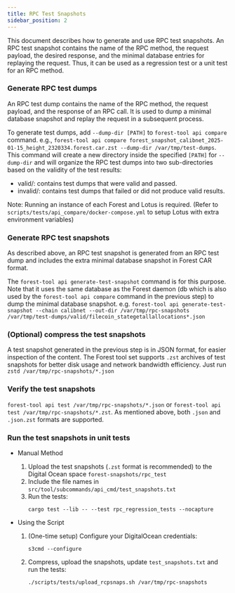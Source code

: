 ```yaml
---
title: RPC Test Snapshots
sidebar_position: 2
---
```


This document describes how to generate and use RPC test snapshots. An RPC test snapshot contains the name of the RPC method, the request payload, the desired response, and the minimal database entries for replaying the request. Thus, it can be used as a regression test or a unit test for an RPC method.

### Generate RPC test dumps

An RPC test dump contains the name of the RPC method, the request payload, and the response of an RPC call. It is used to dump a minimal database snapshot and replay the request in a subsequent process.

To generate test dumps, add `--dump-dir [PATH]` to `forest-tool api compare` command. e.g., `forest-tool api compare forest_snapshot_calibnet_2025-01-15_height_2320334.forest.car.zst --dump-dir /var/tmp/test-dumps`.
This command will create a new directory inside the specified `[PATH]` for `--dump-dir` and will organize the RPC test dumps into two sub-directories based on the validity of the test results:

- valid/: contains test dumps that were valid and passed.
- invalid/: contains test dumps that failed or did not produce valid results.

Note: Running an instance of each Forest and Lotus is required. (Refer to `scripts/tests/api_compare/docker-compose.yml` to setup Lotus with extra environment variables)

### Generate RPC test snapshots

As described above, an RPC test snapshot is generated from an RPC test dump and includes the extra minimal database snapshot in Forest CAR format.

The `forest-tool api generate-test-snapshot` command is for this purpose. Note that it uses the same database as the Forest daemon (db which is also used by the `forest-tool api compare` command in the previous step) to dump the minimal database snapshot. e.g. `forest-tool api generate-test-snapshot --chain calibnet --out-dir /var/tmp/rpc-snapshots /var/tmp/test-dumps/valid/filecoin_stategetallallocations*.json`

### (Optional) compress the test snapshots

A test snapshot generated in the previous step is in JSON format, for easier inspection of the content. The Forest tool set supports `.zst` archives of test snapshots for better disk usage and network bandwidth efficiency. Just run `zstd /var/tmp/rpc-snapshots/*.json`

### Verify the test snapshots

`forest-tool api test /var/tmp/rpc-snapshots/*.json` or `forest-tool api test /var/tmp/rpc-snapshots/*.zst`. As mentioned above, both `.json` and `.json.zst` formats are supported.

### Run the test snapshots in unit tests

- Manual Method
   1. Upload the test snapshots (`.zst` format is recommended) to the Digital Ocean space `forest-snapshots/rpc_test`
   2. Include the file names in `src/tool/subcommands/api_cmd/test_snapshots.txt`
   3. Run the tests:
      ```
      cargo test --lib -- --test rpc_regression_tests --nocapture
      ```

- Using the Script
   1. (One-time setup) Configure your DigitalOcean credentials:
      ```
      s3cmd --configure
      ```
   2. Compress, upload the snapshots, update `test_snapshots.txt` and run the tests:
      ```
      ./scripts/tests/upload_rcpsnaps.sh /var/tmp/rpc-snapshots
      ```

